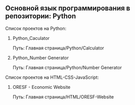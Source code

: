 Основной язык программирования в репозитории: Python
----------------------------------------------------
Список проектов на Python:
1. Python_Caculator

   Путь: Главная страница/Python/Calculator

2. Python_Number Generator

   Путь: Главная страница/Python/Number Generator

Список проектов на HTML-CSS-JavaScript:
1. ORESF - Economic Website

   Путь: Главная страница/HTML/ORESF-Website
